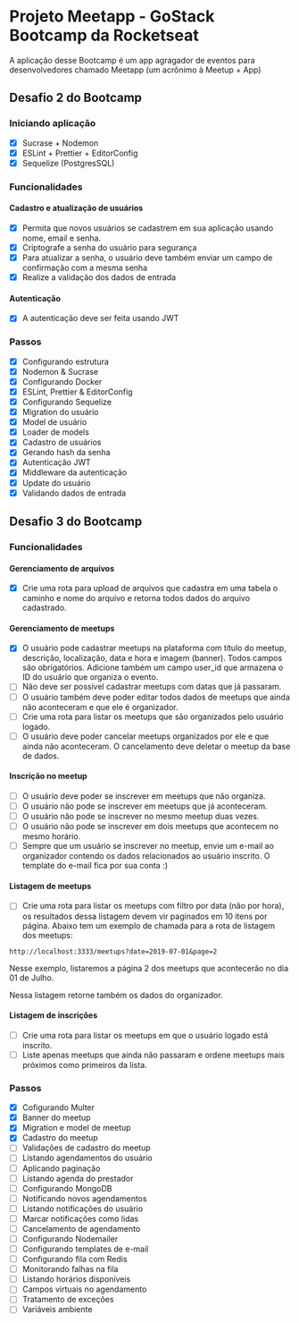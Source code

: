 # Projeto Meetapp - GoStack Bootcamp da Rocketseat

A aplicação desse Bootcamp é um app agragador de eventos para desenvolvedores
chamado Meetapp (um acrônimo à Meetup + App)

## Desafio 2 do Bootcamp

### Iniciando aplicação

- [x] Sucrase + Nodemon
- [x] ESLint + Prettier + EditorConfig
- [x] Sequelize (PostgresSQL)

### Funcionalidades

#### Cadastro e atualização de usuários

- [x] Permita que novos usuários se cadastrem em sua aplicação usando nome,
      email e senha.
- [x] Criptografe a senha do usuário para segurança
- [x] Para atualizar a senha, o usuário deve também enviar um campo de
      confirmação com a mesma senha
- [x] Realize a validação dos dados de entrada

#### Autenticação

- [x] A autenticação deve ser feita usando JWT

### Passos

- [x] Configurando estrutura
- [x] Nodemon & Sucrase
- [x] Configurando Docker
- [x] ESLint, Prettier & EditorConfig
- [x] Configurando Sequelize
- [x] Migration do usuário
- [x] Model de usuário
- [x] Loader de models
- [x] Cadastro de usuários
- [x] Gerando hash da senha
- [x] Autenticação JWT
- [x] Middleware da autenticação
- [x] Update do usuário
- [x] Validando dados de entrada

## Desafio 3 do Bootcamp

### Funcionalidades

#### Gerenciamento de arquivos

- [x] Crie uma rota para upload de arquivos que cadastra em uma tabela o caminho
      e nome do arquivo e retorna todos dados do arquivo cadastrado.

#### Gerenciamento de meetups

- [x] O usuário pode cadastrar meetups na plataforma com título do meetup,
      descrição, localização, data e hora e imagem (banner). Todos campos são
      obrigatórios. Adicione também um campo user_id que armazena o ID do usuário
      que organiza o evento.
- [ ] Não deve ser possível cadastrar meetups com datas que já passaram.
- [ ] O usuário também deve poder editar todos dados de meetups que ainda não
      aconteceram e que ele é organizador.
- [ ] Crie uma rota para listar os meetups que são organizados pelo usuário
      logado.
- [ ] O usuário deve poder cancelar meetups organizados por ele e que ainda não
      aconteceram. O cancelamento deve deletar o meetup da base de dados.

#### Inscrição no meetup

- [ ] O usuário deve poder se inscrever em meetups que não organiza.
- [ ] O usuário não pode se inscrever em meetups que já aconteceram.
- [ ] O usuário não pode se inscrever no mesmo meetup duas vezes.
- [ ] O usuário não pode se inscrever em dois meetups que acontecem no mesmo
      horário.
- [ ] Sempre que um usuário se inscrever no meetup, envie um e-mail ao
      organizador contendo os dados relacionados ao usuário inscrito. O template do
      e-mail fica por sua conta :)

#### Listagem de meetups

- [ ] Crie uma rota para listar os meetups com filtro por data (não por hora),
      os resultados dessa listagem devem vir paginados em 10 itens por página.
      Abaixo tem um exemplo de chamada para a rota de listagem dos meetups:

```
http://localhost:3333/meetups?date=2019-07-01&page=2
```

Nesse exemplo, listaremos a página 2 dos meetups que acontecerão no dia 01 de
Julho.

Nessa listagem retorne também os dados do organizador.

#### Listagem de inscrições

- [ ] Crie uma rota para listar os meetups em que o usuário logado está inscrito.
- [ ] Liste apenas meetups que ainda não passaram e ordene meetups mais próximos
      como primeiros da lista.

### Passos

- [x] Cofigurando Multer
- [x] Banner do meetup
- [x] Migration e model de meetup
- [x] Cadastro do meetup
- [ ] Validações de cadastro do meetup
- [ ] Listando agendamentos do usuário
- [ ] Aplicando paginação
- [ ] Listando agenda do prestador
- [ ] Configurando MongoDB
- [ ] Notificando novos agendamentos
- [ ] Listando notificações do usuário
- [ ] Marcar notificações como lidas
- [ ] Cancelamento de agendamento
- [ ] Configurando Nodemailer
- [ ] Configurando templates de e-mail
- [ ] Configurando fila com Redis
- [ ] Monitorando falhas na fila
- [ ] Listando horários disponíveis
- [ ] Campos virtuais no agendamento
- [ ] Tratamento de exceções
- [ ] Variáveis ambiente
